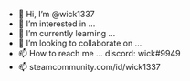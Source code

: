 - 👋 Hi, I’m @wick1337
- 👀 I’m interested in ...
- 🌱 I’m currently learning ...
- 💞️ I’m looking to collaborate on ...
- 📫 How to reach me ... discord: wick#9949
- 📫                     steamcommunity.com/id/wick1337
